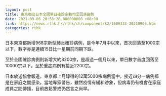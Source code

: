 ```yaml
---
layout: post
title: 東京都及日本全國單日確診宗數均呈回落趨勢
date: 2021-09-06 20:58:28.000000000 +08:00
link: https://news.rthk.hk/rthk/ch/component/k2/1609333-20210906.htm
categories: rthk
---
```


日本東京都新增968宗新型肺炎確診病例，是今年7月中以來，首次回落至1000宗以下，數字亦是連續15日比一星期前同期下跌。

至於全國確診病例則新增大約8200宗，是超過一個月以來，單日數字首度回落至10000宗以下。至於重症病例有接近2200宗。

日本放送協會報道，東京都上月錄得的12萬5000宗病例當中，接近四分一病例都是在家庭之間感染。當地專家警告，雖然疫情有緩和跡象，但病毒仍有機會在家庭成員之間傳播，目前放鬆警戒仍然言之尚早。
